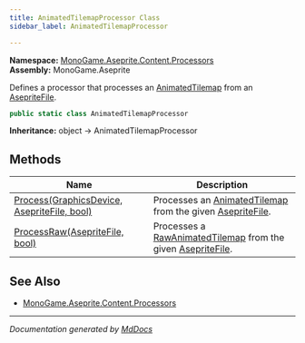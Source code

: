 ```yaml
---
title: AnimatedTilemapProcessor Class
sidebar_label: AnimatedTilemapProcessor

---
```


**Namespace:** [MonoGame.Aseprite.Content.Processors](../)  
**Assembly:** MonoGame.Aseprite

Defines a processor that processes an [AnimatedTilemap](../../../Tilemaps/AnimatedTilemap/) from an [AsepriteFile](../../../AsepriteFile/).

```csharp
public static class AnimatedTilemapProcessor
```

**Inheritance:** object → AnimatedTilemapProcessor

## Methods

| Name                                                              | Description                                                                                                                                    |
| ----------------------------------------------------------------- | ---------------------------------------------------------------------------------------------------------------------------------------------- |
| [Process(GraphicsDevice, AsepriteFile, bool)](Methods/Process.md) | Processes an [AnimatedTilemap](../../../Tilemaps/AnimatedTilemap/) from the given [AsepriteFile](../../../AsepriteFile/).      |
| [ProcessRaw(AsepriteFile, bool)](Methods/ProcessRaw.md)           | Processes a [RawAnimatedTilemap](../../../RawTypes/RawAnimatedTilemap/) from the given [AsepriteFile](../../../AsepriteFile/). |

## See Also

- [MonoGame.Aseprite.Content.Processors](../)

___

*Documentation generated by [MdDocs](https://github.com/ap0llo/mddocs)*

